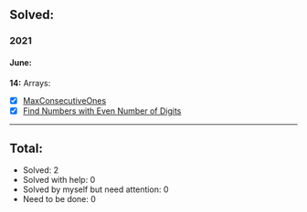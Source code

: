 ## Solved:

### 2021

#### June:

**14:**
Arrays:

- [x] [MaxConsecutiveOnes](https://leetcode.com/explore/learn/card/fun-with-arrays/521/introduction/3238/)
- [x] [Find Numbers with Even Number of Digits](https://leetcode.com/explore/learn/card/fun-with-arrays/521/introduction/3237/)

---

## Total:

- Solved: 2
- Solved with help: 0
- Solved by myself but need attention: 0
- Need to be done: 0
